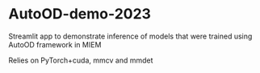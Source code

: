 # AutoOD-demo-2023
Streamlit app to demonstrate inference of models that were trained using AutoOD framework in MIEM

Relies on PyTorch+cuda, mmcv and mmdet
